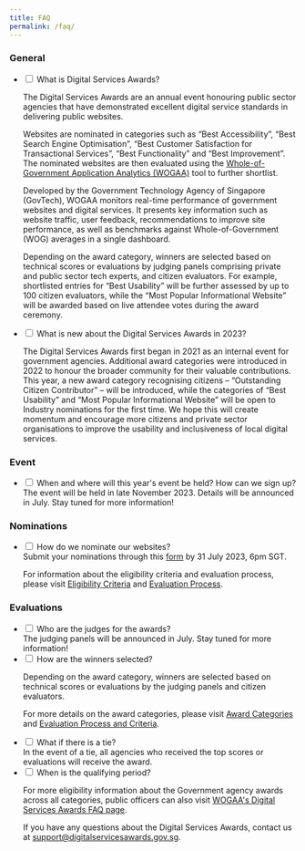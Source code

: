 ```yaml
---
title: FAQ
permalink: /faq/
---
```

### General




<ul class="jekyllcodex_accordion">
  <li>
		  <input type="checkbox" id="accordion1">
		  <label for="accordion1">What is Digital Services Awards?</label>
		  <div>
				<p>The Digital Services Awards are an annual event honouring public sector agencies that have demonstrated excellent digital service standards in delivering public websites.</p>
				<p>Websites are nominated in categories such as “Best Accessibility”, “Best Search Engine Optimisation”, “Best Customer Satisfaction for Transactional Services”, “Best Functionality” and “Best Improvement”. The nominated websites are then evaluated using the <a aria-label="WOGAA" href="https://wogaa.sg/">Whole-of-Government Application Analytics (WOGAA)</a> tool to further shortlist.</p>
				<p>Developed by the Government Technology Agency of Singapore (GovTech), WOGAA monitors real-time performance of government websites and digital services. It presents key information such as website traffic, user feedback, recommendations to improve site performance, as well as benchmarks against Whole-of-Government (WOG) averages in a single dashboard.</p>
				<p>Depending on the award category, winners are selected based on technical scores or evaluations by judging panels comprising private and public sector tech experts, and citizen evaluators.&nbsp;For example, shortlisted entries for “Best Usability” will be further assessed by up to 100 citizen evaluators, while the “Most Popular Informational Website” will be awarded based on live attendee votes during the award ceremony.</p>
		  </div>
	</li>
  <li>
		  <input type="checkbox" id="accordion2">
		  <label for="accordion2">What is new about the Digital Services Awards in 2023?</label>
		  <div>
				<p>The Digital Services Awards first began in 2021 as an internal event for government agencies. Additional award categories were introduced in 2022 to honour the broader community for their valuable contributions. This year, a new award category recognising citizens – “Outstanding Citizen Contributor” – will be introduced, while the categories of “Best Usability” and “Most Popular Informational Website” will be open to Industry nominations for the first time. We hope this will create momentum and encourage more citizens and private sector organisations to improve the usability and inclusiveness of local digital services.</p>
		  </div>
	</li>
</ul>
	
### Event
	
<ul class="jekyllcodex_accordion">
  <li>
		  <input type="checkbox" id="accordion3">
		  <label for="accordion3">When and where will this year's event be held? How can we sign up?</label>
		  <div>
				The event will be held in late November 2023. Details will be announced in July. Stay tuned for more information!
		  </div>
	</li>
</ul>

### Nominations

<ul class="jekyllcodex_accordion">
  <li>
		  <input type="checkbox" id="accordion4">
		  <label for="accordion4">How do we nominate our websites?</label>
		  <div>
				Submit your nominations through this <a aria-label="Nomination Form" href="https://go.gov.sg/dsa2023-industryform">form</a> by 31 July 2023, 6pm SGT.
				<br>
				<p>
					For information about the eligibility criteria and evaluation process, please visit <a aria-label="Link to Eligibility Criteria" href="/eligibility/">Eligibility Criteria</a> and <a aria-label="Link to Evaluation Process" href="/evaluation-process/">Evaluation Process</a>.</p>
		  </div>
	</li>
</ul>

### Evaluations

<ul class="jekyllcodex_accordion">
  <li>
		  <input type="checkbox" id="accordion5">
		  <label for="accordion5">Who are the judges for the awards?</label>
		  <div>
				The judging panels will be announced in July. Stay tuned for more information!
		  </div>
	</li>
  <li>
		  <input type="checkbox" id="accordion6">
		  <label for="accordion6">How are the winners selected?</label>
		  <div>
				<p>
					Depending on the award category, winners are selected based on technical scores or evaluations by the judging panels and citizen evaluators.
				</p>
				<p>
					For more details on the award categories, please visit <a aria-label="Link to Evaluation Process and Criteria" href="/award-categories/">Award Categories</a> and <a aria-label="Link to Evaluation Process and Criteria" href="/evaluation-process/">Evaluation Process and Criteria</a>.</p>
				

  </div></li><li>
		  <input type="checkbox" id="accordion7">
		  <label for="accordion7">What if there is a tie?</label>
		  <div>
				In the event of a tie, all agencies who received the top scores or evaluations will receive the award.
		  </div>
	</li>
  <li>
		  <input type="checkbox" id="accordion8">
		  <label for="accordion8">When is the qualifying period?</label>
		  <div>
				<p>For more eligibility information about the Government agency awards across all categories, public officers can also visit <a aria-label="Link to Evaluation Process and Criteria" href="https://wogaa.sg/faq">WOGAA's Digital Services Awards FAQ page</a>.</p>

</div></li>
		
<p>If you have any questions about the Digital Services Awards, contact us at <a href="mailto:support@digitalservicesawards.gov.sg">support@digitalservicesawards.gov.sg</a>.</p></ul>